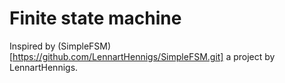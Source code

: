 # Finite state machine

Inspired by (SimpleFSM)[https://github.com/LennartHennigs/SimpleFSM.git] a project by LennartHennigs.